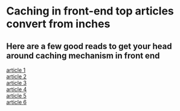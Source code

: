 # Caching in front-end top articles convert from inches
## Here are a few good reads to get your head around caching mechanism in front end
[article 1](https://medium.com/@gidi2904/caching-strategies-for-frontend-developers-boosting-website-performance-7ea2c1ff1532)\
[article 2](https://aanchalfatwani.hashnode.dev/boosting-website-performance-through-frontend-caching-strategies)\
[article 3](https://betterprogramming.pub/cashing-in-on-caching-as-a-frontend-engineer-611a7c57f6b5?gi=b48bd87a92b9)\
[article 4](https://dev.to/alankrita1998/mastering-frontend-performance-harnessing-the-power-of-caching-2l6a)\
[article 5](https://www.freecodecamp.org/news/caching-in-react/)\
[article 6](https://react.dev/reference/react/cache)
